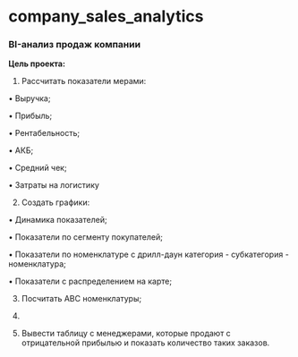 # company_sales_analytics

### BI-анализ продаж компании


**Цель проекта:**


1.	Рассчитать показатели мерами:
   
•	Выручка;

•	Прибыль;

•	Рентабельность;

•	АКБ;

•	Средний чек;

•	Затраты на логистику


2.	Создать графики:
   
•	Динамика показателей;

•	Показатели по сегменту покупателей;

•	Показатели по номенклатуре с дрилл-даун категория - субкатегория - номенклатура;

•	Показатели с распределением на карте;


3.	Посчитать АВС номенклатуры;
4.	
   
5.	Вывести таблицу с менеджерами, которые продают с отрицательной прибылью и показать количество таких заказов.
